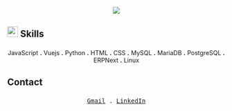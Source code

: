<!--
**asil-gharbia/asil-gharbia** is a ✨ _special_ ✨ repository because its `README.md` (this file) appears on your GitHub profile.

Here are some ideas to get you started:

- 🔭 I’m currently working on ...
- 🌱 I’m currently learning ...
- 👯 I’m looking to collaborate on ...
- 🤔 I’m looking for help with ...
- 💬 Ask me about ...
- 📫 How to reach me: ...
- 😄 Pronouns: ...
- ⚡ Fun fact: ...
-->


<p align="center">
  <img src="https://readme-typing-svg.herokuapp.com?color=cyan&size=20&center=true&vCenter=true&width=600&height=100&lines=My+name+is+Asil+Gharbia;I'm+a+Software+Engineer">
</p>

<h2 align="left"><img src="https://media2.giphy.com/media/QssGEmpkyEOhBCb7e1/giphy.gif?cid=ecf05e47a0n3gi1bfqntqmob8g9aid1oyj2wr3ds3mg700bl&rid=giphy.gif" width ="25"> Skills</h2>

###
<div align="center">

  
  JavaScript **.** Vuejs **.** Python **.** HTML **.** CSS **.** MySQL **.** MariaDB **.** PostgreSQL **.** ERPNext **.** Linux
  

</div>


###


  <h2 align="left">Contact</h2>

###
<div align="center">
  
  <samp>
    <a href="asilgharbia@gmail.com" target="_blank">Gmail</a> . <a href="https://www.linkedin.com/in/asil-gharbia/" target="_blank">LinkedIn</a>
  </samp>
  
</div>

###


